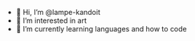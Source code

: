 - 👋 Hi, I’m @lampe-kandoit
- 👀 I’m interested in art
- 🌱 I’m currently learning languages and how to code

<!---
lampe-kandoit/lampe-kandoit is a ✨ special ✨ repository because its `README.md` (this file) appears on your GitHub profile.
You can click the Preview link to take a look at your changes.
--->
